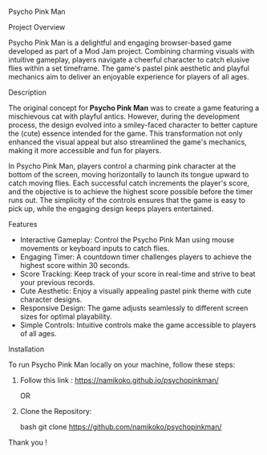 Psycho Pink Man


Project Overview

Psycho Pink Man is a delightful and engaging browser-based game developed as part of a Mod Jam project. Combining charming visuals with intuitive gameplay, players navigate a cheerful character to catch elusive flies within a set timeframe. The game's pastel pink aesthetic and playful mechanics aim to deliver an enjoyable experience for players of all ages.

Description

The original concept for **Psycho Pink Man** was to create a game featuring a mischievous cat with playful antics. However, during the development process, the design evolved into a smiley-faced character to better capture the (cute) essence intended for the game. This transformation not only enhanced the visual appeal but also streamlined the game's mechanics, making it more accessible and fun for players.

In Psycho Pink Man, players control a charming pink character at the bottom of the screen, moving horizontally to launch its tongue upward to catch moving flies. Each successful catch increments the player's score, and the objective is to achieve the highest score possible before the timer runs out. The simplicity of the controls ensures that the game is easy to pick up, while the engaging design keeps players entertained.

Features

- Interactive Gameplay: Control the Psycho Pink Man using mouse movements or keyboard inputs to catch flies.
- Engaging Timer: A countdown timer challenges players to achieve the highest score within 30 seconds.
- Score Tracking: Keep track of your score in real-time and strive to beat your previous records.
- Cute Aesthetic: Enjoy a visually appealing pastel pink theme with cute character designs.
- Responsive Design: The game adjusts seamlessly to different screen sizes for optimal playability.
- Simple Controls: Intuitive controls make the game accessible to players of all ages.

Installation

To run Psycho Pink Man locally on your machine, follow these steps:

1. Follow this link : https://namikoko.github.io/psychopinkman/

   OR

2. Clone the Repository:


   bash
   git clone https://github.com/namikoko/psychopinkman/

Thank you !
